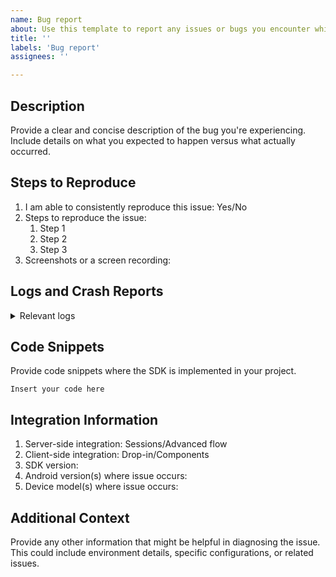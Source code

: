 ```yaml
---
name: Bug report
about: Use this template to report any issues or bugs you encounter while using our SDK.
title: ''
labels: 'Bug report'
assignees: ''

---
```

<!-- 
Pre-Submission Checklist

1. Check previously opened issues and confirm that your bug hasn't been reported before
2. Review the integration guide and Github docs to ensure that everything is implemented correctly
3. Verify that the bug specifically relates to the Android SDK

Integration guide: https://docs.adyen.com/online-payments/build-your-integration/?platform=Android
Github docs: https://github.com/Adyen/adyen-android/tree/develop/docs
-->

## Description
Provide a clear and concise description of the bug you're experiencing. Include details on what you expected to happen versus what actually occurred.

## Steps to Reproduce
1. I am able to consistently reproduce this issue: Yes/No
2. Steps to reproduce the issue:
    1. Step 1
    2. Step 2
    3. Step 3
3. Screenshots or a screen recording:

## Logs and Crash Reports
<!--
Enable verbose logging and attach the logs here.
    - Call `AdyenLogger.setLogLevel(Log.VERBOSE)` in your application class.
    - Filter your logs by `CO.` to see the checkout logs only.
-->

<details>
  <summary>Relevant logs</summary>

  ```
Insert your logs (and crash report) here.
  ```
</details>

## Code Snippets
Provide code snippets where the SDK is implemented in your project.

```
Insert your code here
```

## Integration Information
1. Server-side integration: Sessions/Advanced flow
2. Client-side integration: Drop-in/Components
3. SDK version:
4. Android version(s) where issue occurs:
5. Device model(s) where issue occurs:

## Additional Context
Provide any other information that might be helpful in diagnosing the issue. This could include environment details, specific configurations, or related issues.
